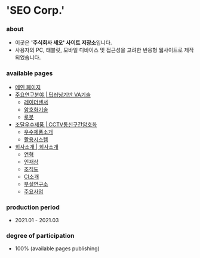 # 'SEO Corp.'

### about
- 이곳은 **'주식회사 세오' 사이트 저장소**입니다.
- 사용자의 PC, 태블릿, 모바일 디바이스 및 접근성을 고려한 반응형 웹사이트로 제작되었습니다.

### available pages
- [메인 페이지](https://absolutelyfullycapable.github.io/seo)
- [주요연구분야 | 딥러닝기반 VA기술](https://absolutelyfullycapable.github.io/seo/research/va.html)
  - [레이더센서](https://absolutelyfullycapable.github.io/seo/research/radar.html)
  - [암호화기술](https://absolutelyfullycapable.github.io/seo/research/encryption.html)
  - [로봇](https://absolutelyfullycapable.github.io/seo/research/robot.html)
- [조달우수제품 | CCTV통신구간암호화](https://absolutelyfullycapable.github.io/seo/good/cctv_info.html)
  - [우수제품소개](https://absolutelyfullycapable.github.io/seo/good/cctv_info.html)
  - [활용시스템](https://absolutelyfullycapable.github.io/seo/good/cctv_system.html) 
- [회사소개 | 회사소개](https://absolutelyfullycapable.github.io/seo/about/about.html)
  - [연혁](https://absolutelyfullycapable.github.io/seo/about/history.html)
  - [인재상](https://absolutelyfullycapable.github.io/seo/about/talent.html)
  - [조직도](https://absolutelyfullycapable.github.io/seo/about/organization.html)
  - [CI소개](https://absolutelyfullycapable.github.io/seo/about/ci.html)
  - [부설연구소](https://absolutelyfullycapable.github.io/seo/about/laboratory.html)
  - [주요사업](https://absolutelyfullycapable.github.io/seo/about/business.html)

### production period
- 2021.01 - 2021.03

### degree of participation
- 100% (available pages publishing)
